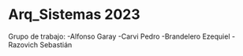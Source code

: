 # Arq_Sistemas 2023

Grupo de trabajo: 
-Alfonso Garay
-Carvi Pedro
-Brandelero Ezequiel
-Razovich Sebastián


